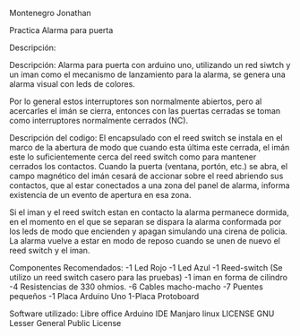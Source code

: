 Montenegro Jonathan

Practica Alarma para puerta

Descripción:

Descripción: Alarma para puerta con arduino uno, utilizando un red siwtch y un iman como el mecanismo de lanzamiento para la alarma, se genera una alarma visual con leds de colores. 

Por lo general estos interruptores son normalmente abiertos, pero al acercarles el imán se cierra, entonces con las puertas cerradas se toman como interruptores normalmente cerrados (NC).

Descripción del codigo: El encapsulado con el reed switch se instala en el marco de la abertura de modo que cuando esta última este cerrada, el imán este lo suficientemente cerca del reed switch como para mantener cerrados los contactos. Cuando la puerta (ventana, portón, etc.) se abra, el campo magnético del imán cesará de accionar sobre el reed abriendo sus contactos, que al estar conectados a una zona del panel de alarma, informa existencia de un evento de apertura en esa zona.

Si el iman y el reed switch estan en contacto la alarma permanece dormida, en el momento en el que se separan se dispara la alarma conformada por los leds de modo que encienden y apagan simulando una cirena de policia. La alarma vuelve a estar en modo de reposo cuando se unen de nuevo el reed switch y el iman.

Componentes Recomendados: 
-1 Led Rojo
-1 Led Azul 
-1 Reed-switch (Se utilizo un reed switch casero para las pruebas) 
-1 iman en forma de cilindro 
-4 Resistencias de 330 ohmios. 
-6 Cables macho-macho 
-7 Puentes pequeños
-1 Placa Arduino Uno 
1-Placa Protoboard

Software utilizado:
Libre office Arduino IDE Manjaro linux LICENSE GNU Lesser General Public License
